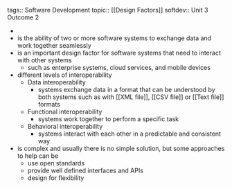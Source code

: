 tags:: Software Development
topic:: [[Design Factors]]
softdev:: Unit 3 Outcome 2

-
- is the ability of two or more software systems to exchange data and work together seamlessly
- is an important design factor for software systems that need to interact with other systems
	- such as enterprise systems, cloud services, and mobile devices
- different levels of interoperability
	- Data interoperability
		- systems exchange data in a format that can be understood by both systems such as with [[XML file]], [[CSV file]] or [[Text file]] formats
	- Functional interoperability
		- systems work together to perform a specific task
	- Behavioral interoperability
		- systems interact with each other in a predictable and consistent way
- is complex and usually there is no simple solution, but some approaches to help can be
	- use open standards
	- provide well defined interfaces and APIs
	- design for flexibility